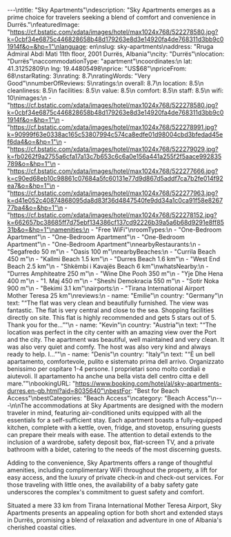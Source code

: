 ---\ntitle: "Sky Apartments"\ndescription: "Sky Apartments emerges as a prime choice for travelers seeking a blend of comfort and convenience in Durrës."\nfeaturedImage: "https://cf.bstatic.com/xdata/images/hotel/max1024x768/522278580.jpg?k=0cbf34e6875c446828658b48d179263e8d3e14920fa4de768311d3bb9c01914f&o=&hp=1"\nlanguage: en\nslug: sky-apartments\naddress: "Rruga Admiral Abdi Mati 11th floor, 2001 Durrës, Albania"\ncity: "Durrës"\nlocation: "Durrës"\naccommodationType: "apartment"\ncoordinates:\n  lat: 41.31252809\n  lng: 19.44805498\nprice: "US$68"\npriceFrom: 68\nstarRating: 3\nrating: 8.7\nratingWords: "Very Good"\nnumberOfReviews: 5\nratings:\n  overall: 8.7\n  location: 8.5\n  cleanliness: 8.5\n  facilities: 8.5\n  value: 8.5\n  comfort: 8.5\n  staff: 8.5\n  wifi: 10\nimages:\n  - "https://cf.bstatic.com/xdata/images/hotel/max1024x768/522278580.jpg?k=0cbf34e6875c446828658b48d179263e8d3e14920fa4de768311d3bb9c01914f&o=&hp=1"\n  - "https://cf.bstatic.com/xdata/images/hotel/max1024x768/522278991.jpg?k=90999f63e0338ac165c53807994c574ca8edfe01d98004cbd3bfedad45ef6da4&o=&hp=1"\n  - "https://cf.bstatic.com/xdata/images/hotel/max1024x768/522279029.jpg?k=fb0262f9a2755a6cfa17a13c7b653c6c6a0e156a441a255f2f5aace992835789&o=&hp=1"\n  - "https://cf.bstatic.com/xdata/images/hotel/max1024x768/522277666.jpg?k=c90ed68eb10c98861c07684a5fc60131e77d9d867d5addf7ca7b2fe014f92ea7&o=&hp=1"\n  - "https://cf.bstatic.com/xdata/images/hotel/max1024x768/522277963.jpg?k=d41e052c40874868095da8d83f36d4847540fe9dd34a1c0ca91f58e826777ba4&o=&hp=1"\n  - "https://cf.bstatic.com/xdata/images/hotel/max1024x768/522278152.jpg?k=662657bc38685ff7d75ebf134386cf137cd92226b39a5a6b68d9291e8ff8531b&o=&hp=1"\namenities:\n  - "Free WiFi"\nroomTypes:\n  - "One-Bedroom Apartment"\n  - "One-Bedroom Apartment"\n  - "One-Bedroom Apartment"\n  - "One-Bedroom Apartment"\nnearbyRestaurants:\n  - "Segafredo 50 m"\n  - "Oasis 100 m"\nnearbyBeaches:\n  - "Currila Beach 450 m"\n  - "Kallmi Beach 1.5 km"\n  - "Durres Beach 1.6 km"\n  - "West End Beach 2.5 km"\n  - "Shkëmbi i Kavajës Beach 6 km"\nwhatsNearby:\n  - "Durres Amphiteatre 250 m"\n  - "Wine Dhe Pooh 350 m"\n  - "Yje Dhe Hena 400 m"\n  - "1. Maj 450 m"\n  - "Sheshi Demokracia 550 m"\n  - "Sotir Noka 900 m"\n  - "Bekimi 3.1 km"\nairports:\n  - "Tirana International Airport Mother Teresa 25 km"\nreviews:\n  - name: "Emilie"\n    country: "Germany"\n    text: "“The flat was very clean and beautifully furnished. The view was fantastic. The flat is very central and close to the sea. Shopping facilities directly on site. This flat is highly recommended and gets 5 stars out of 5. Thank you for the...”"\n  - name: "Kevin"\n    country: "Austria"\n    text: "“The location was perfect in the city center with an amazing view over the Port and the city. The apartment was beautiful, well maintained and very clean. It was also very quiet and comfy. The host was also very kind and always ready to help. I...”"\n  - name: "Denis"\n    country: "Italy"\n    text: "“È un bell apartamento, comfortevole, pulito e sistemato prima dell arrivo. Organizzato benissimo per ospitare 1-4 persone. I proprietari sono molto cordiali e aiutevoli. Il apartamento ha anche una bella vista dell centro citta e dell mare.”"\nbookingURL: "https://www.booking.com/hotel/al/sky-apartments-durres.en-gb.html?aid=8035640"\nbestFor: "Best for Beach Access"\nbestCategories: "Beach Access"\ncategory: "Beach Access"\n---\n\nThe accommodations at Sky Apartments are designed with the modern traveler in mind, featuring air-conditioned units equipped with all the essentials for a self-sufficient stay. Each apartment boasts a fully-equipped kitchen, complete with a kettle, oven, fridge, and stovetop, ensuring guests can prepare their meals with ease. The attention to detail extends to the inclusion of a wardrobe, safety deposit box, flat-screen TV, and a private bathroom with a bidet, catering to the needs of the most discerning guests.

Adding to the convenience, Sky Apartments offers a range of thoughtful amenities, including complimentary WiFi throughout the property, a lift for easy access, and the luxury of private check-in and check-out services. For those traveling with little ones, the availability of a baby safety gate underscores the complex's commitment to guest safety and comfort.

Situated a mere 33 km from Tirana International Mother Teresa Airport, Sky Apartments presents an appealing option for both short and extended stays in Durrës, promising a blend of relaxation and adventure in one of Albania's cherished coastal cities.